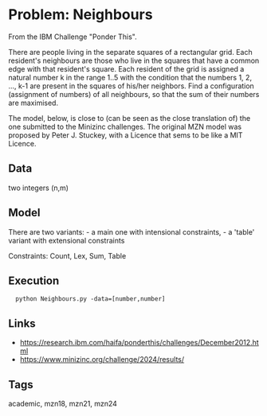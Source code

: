 # Problem: Neighbours

From the IBM Challenge "Ponder This".

There are people living in the separate squares of a rectangular grid.
Each resident's neighbours are those who live in the squares that have a common edge with that resident's square.
Each resident of the grid is assigned a natural number k in the range 1..5
with the condition that the numbers 1, 2, ..., k-1 are present in the squares of his/her neighbors.
Find a configuration (assignment of numbers) of all neighbours, so that the sum of their numbers are maximised.

The model, below, is close to (can be seen as the close translation of) the one submitted to the Minizinc challenges.
The original MZN model was proposed by Peter J. Stuckey, with a Licence that sems to be like a MIT Licence.

## Data
  two integers (n,m)

## Model
  There are two variants:
    - a main one with intensional constraints,
    - a 'table' variant with extensional constraints

  Constraints: Count, Lex, Sum, Table

## Execution
```
  python Neighbours.py -data=[number,number]
```

## Links
  - https://research.ibm.com/haifa/ponderthis/challenges/December2012.html
  - https://www.minizinc.org/challenge/2024/results/

## Tags
  academic, mzn18, mzn21, mzn24
